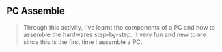 PC Assemble
-
>Through this activity, I've learnt the components of a PC and how to assemble the hardwares step-by-step. It very fun and new to me since this is the first time I assemble a PC.
>

